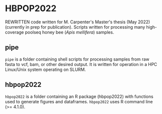 # HBPOP2022
REWRITTEN code written for M. Carpenter's Master's thesis (May 2022)
(currently in prep for publication). Scripts written for processing many high-coverage poolseq honey bee (*Apis mellifera*) samples.

## pipe
`pipe` is a folder containing shell scripts for processing samples from raw fasta to vcf, bam, or other desired output. It is written for operation in a HPC Linux/Unix system operating on SLURM.

## hbpop2022
`hbpop2022` is a folder containing an R package (hbpop2022) with functions used to generate figures and dataframes. `hbpop2022` uses R command line (>= 4.1.0).
